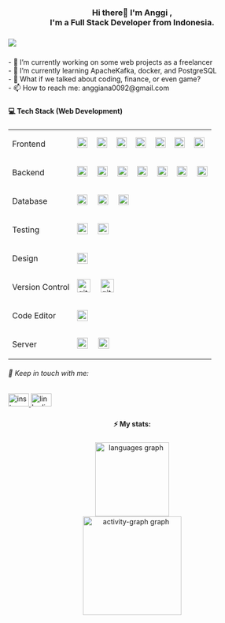 <h3 align="center">Hi there👋 I'm Anggi ,<br>I'm a Full Stack Developer from Indonesia.</h3>

###

<div align="left">
  <img src="https://visitor-badge.laobi.icu/badge?page_id=AnggiAnggiana.AnggiAnggiana&left_color=antiquewhite&right_color=aqua"  />
</div>

###

<p align="left">- 🔭 I’m currently working on some web projects as a freelancer<br>- 🌱 I’m currently learning ApacheKafka, docker, and PostgreSQL<br>- 💬 What if we talked about coding, finance, or even game?<br>- 📫 How to reach me: anggiana0092@gmail.com</p>

###

<h4 align="left">💻 Tech Stack (Web Development)</h4>

###
<table>
  <tr>
    <td>
      <p align="left">Frontend</p>
    </td>
    <td>
      <div align="left">
        <img src="https://img.shields.io/badge/HTML5-E34F26?logo=html5&logoColor=white&style=for-the-badge" height="21" alt="html5 logo"  />
        <img width="10" />
        <img src="https://img.shields.io/badge/CSS3-1572B6?logo=css3&logoColor=white&style=for-the-badge" height="21" alt="css3 logo"  />
        <img width="10" />
        <img src="https://img.shields.io/badge/Tailwind CSS-06B6D4?logo=tailwindcss&logoColor=black&style=for-the-badge" height="21" alt="tailwindcss logo"  />
        <img width="10" />
        <img src="https://img.shields.io/badge/Bootstrap-7952B3?logo=bootstrap&logoColor=white&style=for-the-badge" height="21" alt="bootstrap logo"  />
        <img width="10" />
        <img src="https://img.shields.io/badge/JavaScript-F7DF1E?logo=javascript&logoColor=black&style=for-the-badge" height="21" alt="javascript logo"  />
        <img width="10" />
        <img src="https://img.shields.io/badge/React-61DAFB?logo=react&logoColor=black&style=for-the-badge" height="21" alt="react logo"  />
        <img width="10" />
        <img src="https://img.shields.io/badge/jQuery-0769AD?logo=jquery&logoColor=white&style=for-the-badge" height="21" alt="jquery logo"  />
      </div>
    </td>
  </tr>
  <tr>
    <td>
      <p align="left">Backend</p>
    </td>
    <td>
      <div align="left">
        <img src="https://img.shields.io/badge/Python-3776AB?logo=python&logoColor=white&style=for-the-badge" height="21" alt="python logo"  />
        <img width="11" />
        <img src="https://img.shields.io/badge/PyCharm-000000?logo=pycharm&logoColor=white&style=for-the-badge" height="21" alt="pycharm logo"  />
        <img width="11" />
        <img src="https://img.shields.io/badge/Flask-000000?logo=flask&logoColor=white&style=for-the-badge" height="21" alt="flask logo"  />
        <img width="11" />
        <img src="https://img.shields.io/badge/Django-092E20?logo=django&logoColor=white&style=for-the-badge" height="21" alt="django logo"  />
        <img width="11" />
        <img src="https://img.shields.io/badge/Node.js-339933?logo=nodedotjs&logoColor=white&style=for-the-badge" height="21" alt="nodejs logo"  />
        <img width="11" />
        <img src="https://img.shields.io/badge/Express-000000?logo=express&logoColor=white&style=for-the-badge" height="21" alt="express logo"  />
        <img width="11" />
        <img src="https://img.shields.io/badge/FastAPI-009688?logo=fastapi&logoColor=white&style=for-the-badge" height="21" alt="fastapi logo"  />
      </div>
    </td>
  </tr>
  <tr>
    <td>
      <p align="left">Database</p>
    </td>
    <td>
      <div align="left">
        <img src="https://img.shields.io/badge/MySQL-4479A1?logo=mysql&logoColor=white&style=for-the-badge" height="21" alt="mysql logo"  />
        <img width="12" />
        <img src="https://img.shields.io/badge/SQLite-003B57?logo=sqlite&logoColor=white&style=for-the-badge" height="21" alt="sqlite logo"  />
        <img width="12" />
        <img src="https://img.shields.io/badge/PostgreSQL-4169E1?logo=postgresql&logoColor=white&style=for-the-badge" height="21" alt="postgresql logo"  />
      </div>
    </td>
  </tr>
  <tr>
    <td>
      <p align="left">Testing</p>
    </td>
    <td>
      <div align="left">
        <img src="https://img.shields.io/badge/Pytest-0A9EDC?logo=pytest&logoColor=white&style=for-the-badge" height="22" alt="pytest logo"  />
        <img width="11" />
        <img src="https://img.shields.io/badge/Postman-FF6C37?logo=postman&logoColor=black&style=for-the-badge" height="22" alt="postman logo"  />
      </div>
    </td>
  </tr>
  <tr>
    <td>
      <p align="left">Design</p>
    </td>
    <td>
      <div align="left">
        <img src="https://img.shields.io/badge/Canva-00C4CC?logo=canva&logoColor=black&style=for-the-badge" height="22" alt="canva logo"  />
      </div>
    </td>
  </tr>
  <tr>
    <td>
      <p align="left">Version Control</p>
    </td>
    <td>
      <div align="left">
        <img src="https://img.shields.io/badge/Git-F05032?logo=git&logoColor=white&style=for-the-badge" height="27" alt="git logo"  />
        <img width="12" />
        <img src="https://img.shields.io/badge/GitHub-181717?logo=github&logoColor=white&style=for-the-badge" height="27" alt="github logo"  />
      </div>
    </td>
  </tr>
  <tr>
    <td>
      <p align="left">Code Editor</p>
    </td>
    <td>
      <div align="left">
        <img src="https://img.shields.io/badge/Visual Studio Code-007ACC?logo=visualstudiocode&logoColor=white&style=for-the-badge" height="22" alt="vscode logo"  />
      </div>
    </td>
  </tr>
  <tr>
    <td>
      <p align="left">Server</p>
    </td>
    <td>
      <div align="left">
        <img src="https://img.shields.io/badge/Apache-D22128?logo=apache&logoColor=white&style=for-the-badge" height="22" alt="apache logo"  />
        <img width="12" />
        <img src="https://img.shields.io/badge/Amazon AWS-232F3E?logo=amazonaws&logoColor=white&style=for-the-badge" height="22" alt="amazonwebservices logo"  />
      </div>
    </td>
  </tr>
</table>

<h6 align="left">🫡 Keep in touch with me:</h6>
<div align="left">
  <a href="https://www.instagram.com/trulydesire0/" target="_blank">
    <img src="https://raw.githubusercontent.com/maurodesouza/profile-readme-generator/master/src/assets/icons/social/instagram/default.svg" width="42" height="26" alt="instagram logo"  />
  </a>
  <a href="https://www.linkedin.com/in/anggi-anggiana-sujana/" target="_blank">
    <img src="https://raw.githubusercontent.com/maurodesouza/profile-readme-generator/master/src/assets/icons/social/linkedin/default.svg" width="42" height="26" alt="linkedin logo"  />
  </a>
</div>

###

<h4 align="center">⚡ My stats:</h5>

###

<div align="center">
  <img src="https://github-readme-stats.vercel.app/api/top-langs?username=AnggiAnggiana&locale=en&hide_title=false&layout=compact&card_width=320&langs_count=6&theme=chartreuse-dark&hide_border=false&order=2" height="150" alt="languages graph"  /> <br>
  <img src="https://github-readme-activity-graph.vercel.app/graph?username=AnggiAnggiana&radius=12&theme=tokyo-night&area=true&order=5" height="200" alt="activity-graph graph"  />
</div>

###
